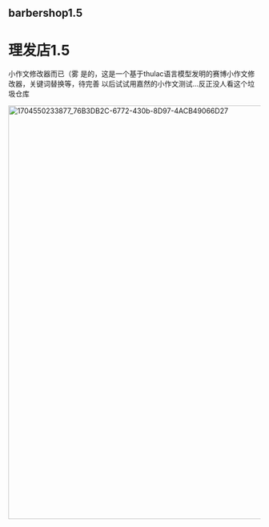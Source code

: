 ## barbershop1.5
# 理发店1.5
小作文修改器而已（雾
是的，这是一个基于thulac语言模型发明的赛博小作文修改器，关键词替换等，待完善
以后试试用嘉然的小作文测试...反正没人看这个垃圾仓库

<img width="825" alt="1704550233877_76B3DB2C-6772-430b-8D97-4ACB49066D27" src="https://github.com/Libaibubaie/barbershop1.5/assets/106914749/a4ba4c71-d6a9-49c8-8585-b067ca39421d">
